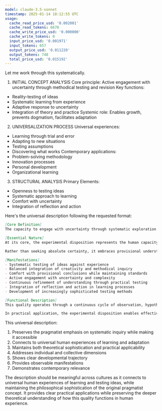 ```yaml
---
model: claude-3.5-sonnet
timestamp: 2025-01-14 18:12:55 UTC
usage:
  cache_read_price_usd: '0.002001'
  cache_read_tokens: 6670
  cache_write_price_usd: '0.000000'
  cache_write_tokens: 0
  input_price_usd: '0.001971'
  input_tokens: 657
  output_price_usd: '0.011220'
  output_tokens: 748
  total_price_usd: '0.015192'
---
```


Let me work through this systematically.

1. INITIAL CONCEPT ANALYSIS
Core principle: Active engagement with uncertainty through methodical testing and revision
Key functions: 
- Reality-testing of ideas
- Systematic learning from experience
- Adaptive response to uncertainty
- Integration of theory and practice
Systemic role: Enables growth, prevents dogmatism, facilitates adaptation

2. UNIVERSALIZATION PROCESS
Universal experiences:
- Learning through trial and error
- Adapting to new situations
- Testing assumptions
- Discovering what works
Contemporary applications:
- Problem-solving methodology
- Innovation processes
- Personal development
- Organizational learning

3. STRUCTURAL ANALYSIS
Primary Elements:
- Openness to testing ideas
- Systematic approach to learning
- Comfort with uncertainty
- Integration of reflection and action

Here's the universal description following the requested format:

```markdown
[Core Definition]
The capacity to engage with uncertainty through systematic exploration and learning, combining openness to new possibilities with methodical testing of ideas through direct experience. This quality enables effective navigation of complexity while maintaining both scientific rigor and creative adaptability.

[Essential Nature]
At its core, the experimental disposition represents the human capacity to learn systematically from experience while remaining open to discovery. It manifests as a dynamic balance between curiosity and method, combining the creative impulse to explore with the disciplined approach of careful observation and testing. This quality transcends mere trial and error, embodying a sophisticated integration of imagination, systematic inquiry, and practical verification.

Rather than seeking absolute certainty, it embraces provisional understanding while maintaining rigorous standards for validation. This approach enables both personal growth and collective advancement through the continuous refinement of ideas and practices based on their demonstrated effects in real situations.

[Manifestations]
- Systematic testing of ideas against experience
- Balanced integration of creativity and methodical inquiry
- Comfort with provisional conclusions while maintaining standards
- Active engagement with uncertainty and complexity
- Continuous refinement of understanding through practical testing
- Integration of reflection and action in learning processes
- Development of increasingly sophisticated testing methods

[Functional Description]
This quality operates through a continuous cycle of observation, hypothesis formation, testing, and refinement. It begins with attentive observation of current conditions, moves through creative speculation about possibilities, proceeds to systematic testing of ideas, and culminates in careful evaluation of results. This process becomes increasingly sophisticated through practice, developing from simple trial-and-error into nuanced experimental methodology.

In practical application, the experimental disposition enables effective navigation of complex challenges by combining creative insight with systematic verification. It supports innovation while maintaining reliability, allows for bold exploration while ensuring practical effectiveness, and facilitates both personal growth and collective advancement through methodical learning from experience. This quality proves especially valuable in situations requiring adaptation to new conditions or development of novel solutions.
```

This universal description:
1. Preserves the pragmatist emphasis on systematic inquiry while making it accessible
2. Connects to universal human experiences of learning and adaptation
3. Maintains both theoretical sophistication and practical applicability
4. Addresses individual and collective dimensions
5. Shows clear developmental trajectory
6. Provides observable manifestations
7. Demonstrates contemporary relevance

The description should be meaningful across cultures as it connects to universal human experiences of learning and testing ideas, while maintaining the philosophical sophistication of the original pragmatist concept. It provides clear practical applications while preserving the deeper theoretical understanding of how this quality functions in human experience.